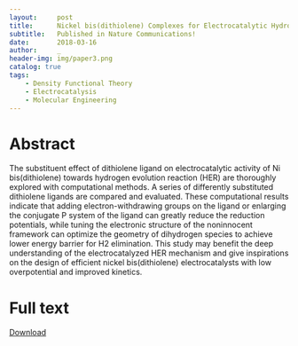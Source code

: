 ```yaml
---
layout:     post
title:      Nickel bis(dithiolene) Complexes for Electrocatalytic Hydrogen Evolution: A Computational Study
subtitle:   Published in Nature Communications!
date:       2018-03-16
author:     _
header-img: img/paper3.png
catalog: true
tags:
    - Density Functional Theory
    - Electrocatalysis
    - Molecular Engineering
---
```


# Abstract
The substituent effect of dithiolene ligand on electrocatalytic activity of Ni bis(dithiolene) towards hydrogen evolution reaction (HER) are thoroughly explored with computational methods. A series of differently substituted dithiolene ligands are compared and evaluated. These computational results indicate that adding electron-withdrawing groups on the ligand or enlarging the conjugate P system of the ligand can greatly reduce the reduction potentials, while tuning the electronic structure of the noninnocent framework can optimize the geometry of dihydrogen species to achieve lower energy barrier for H2 elimination. This study may benefit the deep understanding of the electrocatalyzed HER mechanism and give inspirations on the design of efficient nickel bis(dithiolene) electrocatalysts with low overpotential and improved kinetics.

# Full text
[Download](http://sci-hub.tw/10.1016/j.jorganchem.2018.03.00 "Download")

